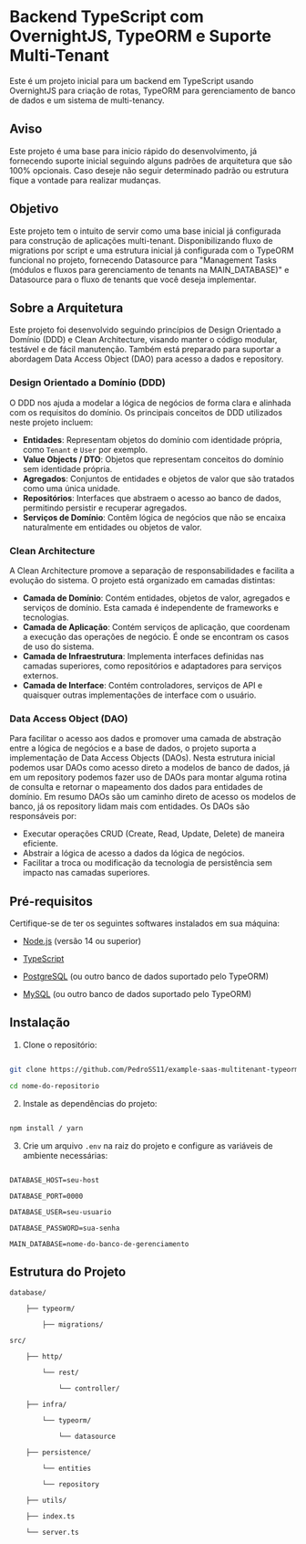 # Backend TypeScript com OvernightJS, TypeORM e Suporte Multi-Tenant

Este é um projeto inicial para um backend em TypeScript usando OvernightJS para criação de rotas, TypeORM para gerenciamento de banco de dados e um sistema de multi-tenancy.

## Aviso

Este projeto é uma base para inicio rápido do desenvolvimento, já fornecendo suporte inicial seguindo alguns padrões de arquitetura que são 100% opcionais. Caso deseje não seguir determinado padrão ou estrutura fique a vontade para realizar mudanças.

## Objetivo

Este projeto tem o intuito de servir como uma base inicial já configurada para construção de aplicações multi-tenant. Disponibilizando fluxo de migrations por script e uma estrutura inicial já configurada com o TypeORM funcional no projeto, fornecendo Datasource para "Management Tasks (módulos e fluxos para gerenciamento de tenants na MAIN_DATABASE)" e Datasource para o fluxo de tenants que você deseja implementar.

## Sobre a Arquitetura

Este projeto foi desenvolvido seguindo princípios de Design Orientado a Domínio (DDD) e Clean Architecture, visando manter o código modular, testável e de fácil manutenção. Também está preparado para suportar a abordagem Data Access Object (DAO) para acesso a dados e repository. 

### Design Orientado a Domínio (DDD)

O DDD nos ajuda a modelar a lógica de negócios de forma clara e alinhada com os requisitos do domínio. Os principais conceitos de DDD utilizados neste projeto incluem:

- **Entidades**: Representam objetos do domínio com identidade própria, como `Tenant` e `User` por exemplo.
- **Value Objects / DTO**: Objetos que representam conceitos do domínio sem identidade própria.
- **Agregados**: Conjuntos de entidades e objetos de valor que são tratados como uma única unidade.
- **Repositórios**: Interfaces que abstraem o acesso ao banco de dados, permitindo persistir e recuperar agregados.
- **Serviços de Domínio**: Contêm lógica de negócios que não se encaixa naturalmente em entidades ou objetos de valor.

### Clean Architecture

A Clean Architecture promove a separação de responsabilidades e facilita a evolução do sistema. O projeto está organizado em camadas distintas:

- **Camada de Domínio**: Contém entidades, objetos de valor, agregados e serviços de domínio. Esta camada é independente de frameworks e tecnologias.
- **Camada de Aplicação**: Contém serviços de aplicação, que coordenam a execução das operações de negócio. É onde se encontram os casos de uso do sistema.
- **Camada de Infraestrutura**: Implementa interfaces definidas nas camadas superiores, como repositórios e adaptadores para serviços externos.
- **Camada de Interface**: Contém controladores, serviços de API e quaisquer outras implementações de interface com o usuário.

### Data Access Object (DAO)

Para facilitar o acesso aos dados e promover uma camada de abstração entre a lógica de negócios e a base de dados, o projeto suporta a implementação de Data Access Objects (DAOs). Nesta estrutura inicial podemos usar DAOs como acesso direto a modelos de banco de dados, já em um repository podemos fazer uso de DAOs para montar alguma rotina de consulta e retornar o mapeamento dos dados para entidades de domínio. Em resumo DAOs são um caminho direto de acesso os modelos de banco, já os repository lidam mais com entidades. Os DAOs são responsáveis por:

- Executar operações CRUD (Create, Read, Update, Delete) de maneira eficiente.
- Abstrair a lógica de acesso a dados da lógica de negócios.
- Facilitar a troca ou modificação da tecnologia de persistência sem impacto nas camadas superiores.

## Pré-requisitos

Certifique-se de ter os seguintes softwares instalados em sua máquina:

- [Node.js](https://nodejs.org/en/) (versão 14 ou superior)

- [TypeScript](https://www.typescriptlang.org/)

- [PostgreSQL](https://www.postgresql.org/) (ou outro banco de dados suportado pelo TypeORM)

- [MySQL](https://www.mysql.com/) (ou outro banco de dados suportado pelo TypeORM)

## Instalação

1. Clone o repositório:

```sh

git clone https://github.com/PedroSS11/example-saas-multitenant-typeorm

cd nome-do-repositorio

```

2. Instale as dependências do projeto:

```sh

npm install / yarn

```

3. Crie um arquivo `.env` na raiz do projeto e configure as variáveis de ambiente necessárias:

```env

DATABASE_HOST=seu-host

DATABASE_PORT=0000

DATABASE_USER=seu-usuario

DATABASE_PASSWORD=sua-senha

MAIN_DATABASE=nome-do-banco-de-gerenciamento

```

## Estrutura do Projeto

```plaintext
database/

    ├── typeorm/

        ├── migrations/

src/

	├── http/

		└── rest/

            └── controller/

	├── infra/

		└── typeorm/

			└── datasource

	├── persistence/

		└── entities

		└── repository

	├── utils/

    ├── index.ts

    └── server.ts

```
